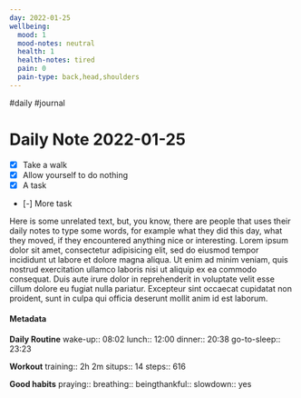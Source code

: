 ```yaml
---
day: 2022-01-25
wellbeing:
  mood: 1
  mood-notes: neutral
  health: 1
  health-notes: tired
  pain: 0
  pain-type: back,head,shoulders
---
```

#daily #journal
# Daily Note 2022-01-25

- [x] Take a walk
- [x] Allow yourself to do nothing
- [x] A task
- [-] More task

Here is some unrelated text, but, you know, there are people that uses their daily notes to type some words, for example what they did this day, what they moved, if they encountered anything nice or interesting. Lorem ipsum dolor sit amet, consectetur adipisicing elit, sed do eiusmod tempor incididunt ut labore et dolore magna aliqua. Ut enim ad minim veniam, quis nostrud exercitation ullamco laboris nisi ut aliquip ex ea commodo consequat. Duis aute irure dolor in reprehenderit in voluptate velit esse cillum dolore eu fugiat nulla pariatur. Excepteur sint occaecat cupidatat non proident, sunt in culpa qui officia deserunt mollit anim id est laborum.

#### Metadata

**Daily Routine**
wake-up:: 08:02
lunch:: 12:00
dinner:: 20:38
go-to-sleep:: 23:23

**Workout**
training:: 2h 2m
situps:: 14
steps:: 616

**Good habits**
praying:: 
breathing:: 
beingthankful:: 
slowdown:: yes
